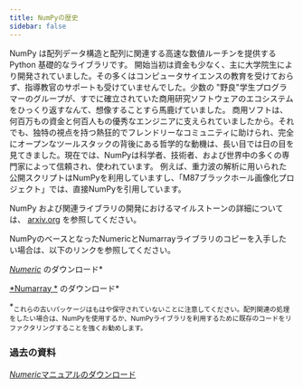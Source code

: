 ```yaml
---
title: NumPyの歴史
sidebar: false
---
```


NumPy は配列データ構造と配列に関連する高速な数値ルーチンを提供する Python 基礎的なライブラリです。 開始当初は資金も少なく、主に大学院生により開発されていました。その多くはコンピュータサイエンスの教育を受けておらず、指導教官のサポートも受けていませんでした。少数の "野良"学生プログラマーのグループが、すでに確立されていた商用研究ソフトウェアのエコシステムをひっくり返すなんて、想像することすら馬鹿げていました。
商用ソフトは、何百万もの資金と何百人もの優秀なエンジニアに支えられていましたから。それでも、独特の視点を持つ熱狂的でフレンドリーなコミュニティに助けられ、完全にオープンなツールスタックの背後にある哲学的な動機は、長い目では日の目を見てきました。現在では、NumPyは科学者、技術者、および世界中の多くの専門家によって信頼され、使われています。 例えば、重力波の解析に用いられた公開スクリプトはNumPyを利用していますし、「M87ブラックホール画像化プロジェクト」では、直接NumPyを引用しています。

NumPy および関連ライブラリの開発におけるマイルストーンの詳細については、 [arxiv.org](arxiv.org/abs/1907.10121) を参照してください。

NumPyのベースとなったNumericとNumarrayライブラリのコピーを入手したい場合は、以下のリンクを参照してください。

[ *Numeric*](https://sourceforge.net/projects/numpy/files/Old%20Numeric/) のダウンロード*

[*Numarray *](https://sourceforge.net/projects/numpy/files/Old%20Numarray/) のダウンロード*

*<sub>これらの古いパッケージはもはや保守されていないことに注意してください。配列関連の処理をしたい場合は、NumPyを使用するか、NumPyライブラリを利用するために既存のコードをリファクタリングすることを強くお勧めします。 </sub>

### 過去の資料

[*Numeric*マニュアルのダウンロード](static/numeric-manual.pdf)

